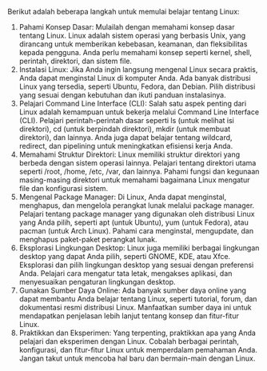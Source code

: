 Berikut adalah beberapa langkah untuk memulai belajar tentang Linux:

1. Pahami Konsep Dasar: Mulailah dengan memahami konsep dasar tentang Linux. Linux adalah sistem operasi yang berbasis Unix, yang dirancang untuk memberikan kebebasan, keamanan, dan fleksibilitas kepada pengguna. Anda perlu memahami konsep seperti kernel, shell, perintah, direktori, dan sistem file.
2. Instalasi Linux: Jika Anda ingin langsung mengenal Linux secara praktis, Anda dapat menginstal Linux di komputer Anda. Ada banyak distribusi Linux yang tersedia, seperti Ubuntu, Fedora, dan Debian. Pilih distribusi yang sesuai dengan kebutuhan dan ikuti panduan instalasinya.
3. Pelajari Command Line Interface (CLI): Salah satu aspek penting dari Linux adalah kemampuan untuk bekerja melalui Command Line Interface (CLI). Pelajari perintah-perintah dasar seperti ls (untuk melihat isi direktori), cd (untuk berpindah direktori), mkdir (untuk membuat direktori), dan lainnya. Anda juga dapat belajar tentang wildcard, redirect, dan pipelining untuk meningkatkan efisiensi kerja Anda.
4. Memahami Struktur Direktori: Linux memiliki struktur direktori yang berbeda dengan sistem operasi lainnya. Pelajari tentang direktori utama seperti /root, /home, /etc, /var, dan lainnya. Pahami fungsi dan kegunaan masing-masing direktori untuk memahami bagaimana Linux mengatur file dan konfigurasi sistem.
5. Mengenal Package Manager: Di Linux, Anda dapat menginstal, menghapus, dan mengelola perangkat lunak melalui package manager. Pelajari tentang package manager yang digunakan oleh distribusi Linux yang Anda pilih, seperti apt (untuk Ubuntu), yum (untuk Fedora), atau pacman (untuk Arch Linux). Pahami cara menginstal, mengupdate, dan menghapus paket-paket perangkat lunak.
6. Eksplorasi Lingkungan Desktop: Linux juga memiliki berbagai lingkungan desktop yang dapat Anda pilih, seperti GNOME, KDE, atau Xfce. Eksplorasi dan pilih lingkungan desktop yang sesuai dengan preferensi Anda. Pelajari cara mengatur tata letak, mengakses aplikasi, dan menyesuaikan pengaturan lingkungan desktop.
7. Gunakan Sumber Daya Online: Ada banyak sumber daya online yang dapat membantu Anda belajar tentang Linux, seperti tutorial, forum, dan dokumentasi resmi distribusi Linux. Manfaatkan sumber daya ini untuk mendapatkan penjelasan lebih lanjut tentang konsep dan fitur-fitur Linux.
8. Praktikkan dan Eksperimen: Yang terpenting, praktikkan apa yang Anda pelajari dan eksperimen dengan Linux. Cobalah berbagai perintah, konfigurasi, dan fitur-fitur Linux untuk memperdalam pemahaman Anda. Jangan takut untuk mencoba hal baru dan bermain-main dengan Linux.